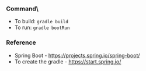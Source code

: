 ### Command\
- To build: `gradle build`
- To run: `gradle bootRun`

### Reference
- Spring Boot - https://projects.spring.io/spring-boot/
- To create the gradle - https://start.spring.io/
